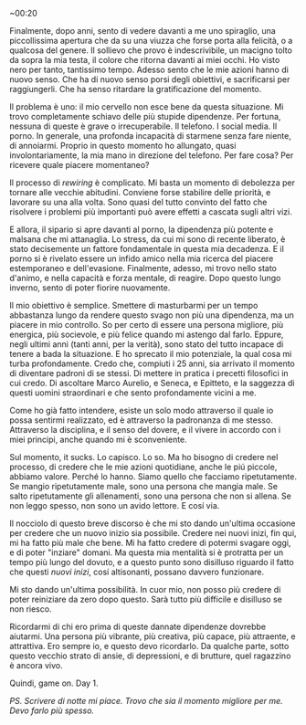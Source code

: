 ~00:20

Finalmente, dopo anni, sento di vedere davanti a me uno spiraglio, una piccollissima apertura che da su una viuzza che forse porta alla felicità, o a qualcosa del genere.  Il sollievo che provo è indescrivibile, un macigno tolto da sopra la mia testa, il colore che ritorna davanti ai miei occhi. Ho visto nero per tanto, tantissimo tempo. Adesso sento che le mie azioni hanno di nuovo senso. Che ha di nuovo senso porsi degli obiettivi, e sacrificarsi  per raggiungerli. Che ha senso ritardare la gratificazione del momento. 

Il problema è uno: il mio cervello non esce bene da questa situazione. Mi trovo completamente schiavo delle più stupide dipendenze. Per fortuna, nessuna di queste è grave o irrecuperabile. Il telefono. I social media. Il porno. In generale, una profonda incapacità di starmene senza fare niente, di annoiarmi. Proprio in questo momento ho allungato, quasi involontariamente, la mia mano in direzione del telefono. Per fare cosa? Per ricevere quale piacere momentaneo? 

Il processo di *rewiring* è complicato. Mi basta un momento di debolezza per tornare alle vecchie abitudini.  Conviene forse stabilire delle priorità, e lavorare su una alla volta. Sono quasi del tutto convinto del fatto che risolvere i problemi più importanti può avere effetti a cascata sugli altri vizi.

E allora, il sipario si apre davanti al porno, la dipendenza più potente e malsana che mi attanaglia. Lo stress, da cui mi sono di recente liberato, è stato decisemente un fattore fondamentale in questa mia decadenza. E il porno si è rivelato essere un infido amico nella mia ricerca del piacere estemporaneo e dell'evasione. 
Finalmente, adesso, mi trovo nello stato d'animo, e nella capacità e forza mentale, di reagire. Dopo questo lungo inverno, sento di poter fiorire nuovamente.

Il mio obiettivo è semplice. Smettere di masturbarmi per un tempo abbastanza lungo da rendere questo svago non più una dipendenza, ma un piacere in mio controllo. So per certo di essere una persona migliore, più energica, più socievole, e più felice quando mi astengo dal farlo. Eppure, negli ultimi anni (tanti anni, per la verità), sono stato del tutto incapace di tenere a bada la situazione. E ho sprecato il mio potenziale, la qual cosa mi turba profondamente. Credo che, compiuti i 25 anni, sia arrivato il momento di diventare padroni di se stessi. Di mettere in pratica i precetti filosofici in cui credo. Di ascoltare Marco Aurelio, e Seneca, e Epitteto, e la saggezza di questi uomini straordinari e che sento profondamente vicini a me. 

Come ho già fatto intendere, esiste un solo modo attraverso il quale io possa sentirmi realizzato, ed è attraverso la padronanza di me stesso. Attraverso la disciplina, e il senso del dovere, e il vivere in accordo con i miei principi, anche quando mi è sconveniente. 

Sul momento, it sucks. Lo capisco. Lo so. Ma ho bisogno di credere nel processo, di credere che le mie azioni quotidiane, anche le piú piccole, abbiamo valore. Perché lo hanno. 
Siamo quello che facciamo ripetutamente. Se mangio ripetutamente male, sono una persona che mangia male. Se salto ripetutamente gli allenamenti, sono una persona che non si allena. Se non leggo spesso, non sono un avido lettore. E cosí via. 

Il nocciolo di questo breve discorso è che mi sto dando un'ultima occasione per credere che un nuovo inizio sia possibile. Credere nei nuovi inizi, fin qui, mi ha fatto più male che bene. Mi ha fatto credere di potermi svagare oggi, e di poter "inziare" domani. Ma questa mia mentalità si è protratta per un tempo più lungo del dovuto, e a questo punto sono disilluso riguardo il fatto che questi *nuovi inizi*, cosí altisonanti, possano davvero funzionare. 

Mi sto dando un'ultima possibilità. In cuor mio, non posso più credere di poter reiniziare da zero dopo questo. Sarà tutto più difficile e disilluso se non riesco. 

Ricordarmi di chi ero prima di queste dannate dipendenze dovrebbe aiutarmi. Una persona più vibrante, più creativa, più capace, più attraente, e attrattiva. Ero sempre io, e questo devo ricordarlo. Da qualche parte, sotto questo vecchio strato di ansie, di depressioni, e di brutture, quel ragazzino è ancora vivo. 

Quindi, game on. Day 1.

*PS. Scrivere di notte mi piace. Trovo che sia il momento migliore per me. Devo farlo più spesso.*
